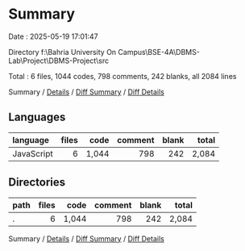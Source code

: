 # Summary

Date : 2025-05-19 17:01:47

Directory f:\\Bahria University On Campus\\BSE-4A\\DBMS-Lab\\Project\\DBMS-Project\\src

Total : 6 files,  1044 codes, 798 comments, 242 blanks, all 2084 lines

Summary / [Details](details.md) / [Diff Summary](diff.md) / [Diff Details](diff-details.md)

## Languages
| language | files | code | comment | blank | total |
| :--- | ---: | ---: | ---: | ---: | ---: |
| JavaScript | 6 | 1,044 | 798 | 242 | 2,084 |

## Directories
| path | files | code | comment | blank | total |
| :--- | ---: | ---: | ---: | ---: | ---: |
| . | 6 | 1,044 | 798 | 242 | 2,084 |

Summary / [Details](details.md) / [Diff Summary](diff.md) / [Diff Details](diff-details.md)